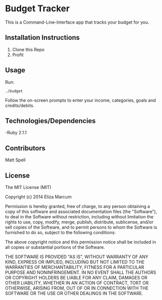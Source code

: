 Budget Tracker
==============

This is a Command-Line-Interface app that tracks your budget for you.
## Installation Instructions
1. Clone this Repo
2. Profit

## Usage
Run:
~~~
./budget
~~~

Follow the on-screen prompts to enter your income, categories, goals and credits/debits.

## Technologies/Dependencies
-Ruby 2.1.1

## Contributors
Matt Spell

## License

The MIT License (MIT)

Copyright (c) 2014 Eliza Marcum

Permission is hereby granted, free of charge, to any person obtaining a copy of this software and associated documentation files (the "Software"), to deal in the Software without restriction, including without limitation the rights to use, copy, modify, merge, publish, distribute, sublicense, and/or sell copies of the Software, and to permit persons to whom the Software is furnished to do so, subject to the following conditions:

The above copyright notice and this permission notice shall be included in all copies or substantial portions of the Software.

THE SOFTWARE IS PROVIDED "AS IS", WITHOUT WARRANTY OF ANY KIND, EXPRESS OR IMPLIED, INCLUDING BUT NOT LIMITED TO THE WARRANTIES OF MERCHANTABILITY, FITNESS FOR A PARTICULAR PURPOSE AND NONINFRINGEMENT. IN NO EVENT SHALL THE AUTHORS OR COPYRIGHT HOLDERS BE LIABLE FOR ANY CLAIM, DAMAGES OR OTHER LIABILITY, WHETHER IN AN ACTION OF CONTRACT, TORT OR OTHERWISE, ARISING FROM, OUT OF OR IN CONNECTION WITH THE SOFTWARE OR THE USE OR OTHER DEALINGS IN THE SOFTWARE.
